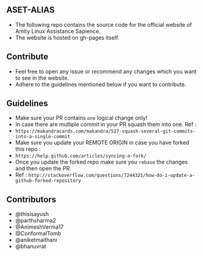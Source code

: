 ## ASET-ALIAS
- The following repo contains the source code for the official website of Amity Linux Assistance Sapience. 
- The website is hosted on gh-pages itself. 


## Contribute 
- Feel free to open any issue or recommend any changes which you want to see in the website. 
- Adhere to the guidelines mentioned below if you want to contribute. 


## Guidelines 
- Make sure your PR contains `one` logical change only!
- In case there are multiple commit in your PR squash them into one. Ref : 
- `https://makandracards.com/makandra/527-squash-several-git-commits-into-a-single-commit`
- Make sure you update your REMOTE ORIGIN in case you have forked this repo : 
- `https://help.github.com/articles/syncing-a-fork/`
- Once you update the forked repo make sure you `rebase` the changes and then open the PR. 
- Ref : `http://stackoverflow.com/questions/7244321/how-do-i-update-a-github-forked-repository`

## Contributors 
- @thisisayush
- @parthsharma2
- @AnimeshVerma17
- @ConformalTomb
- @aniketmaithani 
- @bhanuvrat
